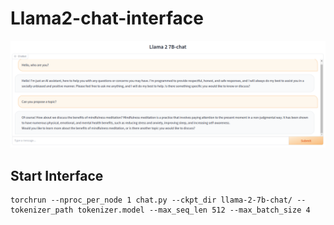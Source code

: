 # Llama2-chat-interface

![Screenshot of chat interface](./assets/llama2-chat-demo.png)


## Start Interface

```
torchrun --nproc_per_node 1 chat.py --ckpt_dir llama-2-7b-chat/ --tokenizer_path tokenizer.model --max_seq_len 512 --max_batch_size 4
```